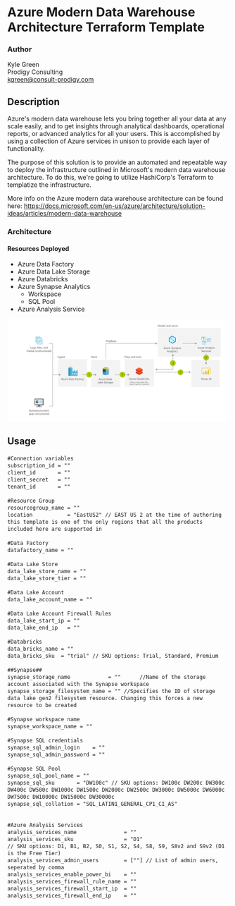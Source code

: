 # Azure Modern Data Warehouse Architecture Terraform Template
### Author
Kyle Green <br>
Prodigy Consulting <br>
kgreen@consult-prodigy.com
## Description
Azure's modern data warehouse lets you bring together all your data at any scale easily, and to get insights through analytical dashboards, operational reports, or advanced analytics for all your users. This is accomplished by using a collection of Azure services in unison to provide each layer of functionality. 

The purpose of this solution is to provide an automated and repeatable way to deploy the infrastructure outlined in Microsoft's modern data warehouse architecture. To do this, we're going to utilize HashiCorp's Terraform to templatize the infrastructure. 

More info on the Azure modern data warehouse architecture can be found here: https://docs.microsoft.com/en-us/azure/architecture/solution-ideas/articles/modern-data-warehouse

### Architecture
#### Resources Deployed
- Azure Data Factory
- Azure Data Lake Storage
- Azure Databricks
- Azure Synapse Analytics 
  - Workspace
  - SQL Pool
- Azure Analysis Service

![alt text](https://github.com/kylgrn/tf_azure_mdw/blob/master/Diagram.png)

## Usage



    #Connection variables
    subscription_id = ""
    client_id       = ""
    client_secret   = ""
    tenant_id       = ""

    #Resource Group
    resourcegroup_name = ""
    location           = "EastUS2" // EAST US 2 at the time of authoring this template is one of the only regions that all the products included here are supported in

    #Data Factory
    datafactory_name = ""

    #Data Lake Store
    data_lake_store_name = ""
    data_lake_store_tier = ""

    #Data Lake Account
    data_lake_account_name = ""

    #Data Lake Account Firewall Rules
    data_lake_start_ip = ""
    data_lake_end_ip   = ""

    #Databricks
    data_bricks_name = ""
    data_bricks_sku  = "trial" // SKU options: Trial, Standard, Premium

    ##Synapse##
    synapse_storage_name            = ""      //Name of the storage account associated with the Synapse workspace
    synapse_storage_filesystem_name = "" //Specifies the ID of storage data lake gen2 filesystem resource. Changing this forces a new resource to be created

    #Synapse workspace name
    synapse_workspace_name = ""

    #Synapse SQL credentials
    synapse_sql_admin_login    = ""
    synapse_sql_admin_password = ""

    #Synapse SQL Pool
    synapse_sql_pool_name = ""
    synapse_sql_sku       = "DW100c" // SKU options: DW100c DW200c DW300c DW400c DW500c DW1000c DW1500c DW2000c DW2500c DW3000c DW5000c DW6000c DW7500c DW10000c DW15000c DW30000c
    synapse_sql_collation = "SQL_LATIN1_GENERAL_CP1_CI_AS"


    #Azure Analysis Services
    analysis_services_name               = ""
    analysis_services_sku                = "D1"                           // SKU options: D1, B1, B2, S0, S1, S2, S4, S8, S9, S8v2 and S9v2 (D1 is the Free Tier)
    analysis_services_admin_users        = [""] // List of admin users, seperated by comma
    analysis_services_enable_power_bi    = ""
    analysis_services_firewall_rule_name = ""
    analysis_services_firewall_start_ip  = ""
    analysis_services_firewall_end_ip    = ""
